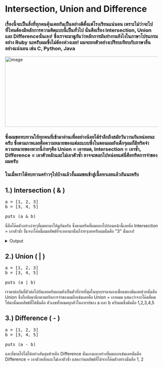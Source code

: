 # Intersection, Union and Difference

### เรื่องนี้จะเป็นสิ่งที่ทุกคนคุ้นเคยกันเป็นอย่างดีตั้งแต่โรงเรียนแน่นอน เพราะไม่ว่าจะไปที่ไหนต้องมีหลักการความคิดแบบนี้เป็นทั่วไป นั่นคือเรื่อง Intersection, Union และ Differenceนั่นเอง! ซึ่งเราจะมาดูกันว่าหลักการมันทำงานยังไงในภาษาโปรแกรมอย่าง Ruby นะครับผมซึ่งไม่ต้องห่วงเลย! ผมจะยกตัวอย่างเปรียบเทียบกับภาษาอื่นอย่างแน่นอน เช่น C, Python, Java 

<img width="621" height="232" alt="image" src="https://github.com/user-attachments/assets/60f15568-5ab1-4e6e-bd1e-3676d90c48b4" />

### ซึ่งผมขอทบทวนให้ทุกคนที่เข้ามาอ่านเพื่ออย่างน้อยได้รำลึกถึงสมัยวันวานกันหน่อยนะครับ ซึ่งตามภาพเลยคือความหมายของแต่ละแบบซึ่งในตอนผมยังเด็กๆผมก็มีทริคจำความหมายของพวกนี้ง่ายๆคือ Union = เอาหมด, Intersection = เอาซ้ำ, Difference = เอาตัวหลักและไม่เอาตัวซ้ำ อาจจะตลกไปหน่อยแต่นี่คือทริคการจำของผมครับ 

### ในเมื่อเราได้ทบทวนคร่าวๆไปบ้างแล้วงั้นผมขอเข้าสู่เนื้อหาเลยแล้วกันนะครับ


## 1.) Intersection ( & )
<pre>
a = [1, 2, 3]
b = [3, 4, 5]

puts (a & b)
</pre>

นี่คือโค๊ดตัวอย่างง่ายๆที่ผมยกมาให้ดูกันครับ ซึ่งตามทริคที่ผมบอกไปก่อนหน้านี้เลยคือ Intersection = เอาตัวซ้ำ งั้นจากโค๊ดนี้ผมลลัพธ์ที่จะออกมานั่นก็ง่ายๆเลยครับผมนั่นคือ "3" นั่นเอง!

<details> 
  <summary>Output</summary>
  value by static method : 1
</details>

## 2.) Union ( | )
<pre>
a = [1, 2, 3]
b = [3, 4, 5]

puts (a | b)
</pre>

เรามาต่อกันที่ตัวต่อไปกันเลยครับแถมยังเป็นตัวที่ง่ายที่สุดในทุกบรรดาผองเพื่อนของมันเลยด้วยนั่นคือ Union ซึ่งก็กลับมานึกตามทริคการจำของผมอีกเช่นเคยคือ Union = เอาหมด แสดงว่าจากโค๊ดที่ผมให้มานั้นผลลัพธ์ที่ได้นั่นคือ ตัวเลขทั้งหมดทุกตัวในอาเรย์ของ a และ b ครับผมซึ่งมันคือ 1,2,3,4,5 

## 3.) Difference ( - )
<pre>
a = [1, 2, 3]
b = [3, 4, 5]

puts (a - b)
</pre>

และที่ขาดไปไม่ได้อย่างอันสุดท้ายคือ Difference นั่นเองและอย่างที่ผมบอกเช่นเคยนั่นคือ Difference = เอาตัวหลักและไม่เอาตัวซ้ำ แสดงว่าผลลัพธ์ที่ได้จากโค๊ดตัวอย่างนั่นคือ 1, 2 


